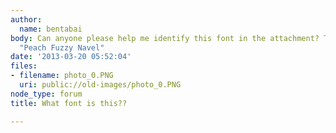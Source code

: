 ```yaml
---
author:
  name: bentabai
body: Can anyone please help me identify this font in the attachment? The copy is
  "Peach Fuzzy Navel"
date: '2013-03-20 05:52:04'
files:
- filename: photo_0.PNG
  uri: public://old-images/photo_0.PNG
node_type: forum
title: What font is this??

---
```

